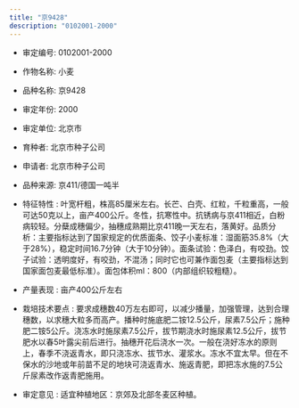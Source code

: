 ```yaml
---
title: "京9428"
description: "0102001-2000"
---
```

* 审定编号:  0102001-2000

*  作物名称:  小麦

*  品种名称:  京9428

*  审定年份:  2000

*  审定单位:  北京市

* 育种者:  北京市种子公司

*  申请者:  北京市种子公司

*  品种来源:  京411/德国一吨半

*  特征特性 : 
叶宽杆粗，株高85厘米左右。长芒、白壳、红粒，千粒重高，一般可达50克以上，亩产400公斤。冬性，抗寒性中。抗锈病与京411相近，白粉病较轻。分蘖成穗偏少，抽穗成熟期比京411晚一天左右，落黄好。品质分析：主要指标达到了国家规定的优质面条、饺子小麦标准：湿面筋35.8%（大于28%），稳定时间16.7分钟（大于10分钟）。面条试验：色泽白，有咬劲。饺子试验：透明度好，有咬劲，不混汤；同时它也可兼作面包麦（主要指标达到国家面包麦最低标准）。面包体积ml：800（内部组织较粗糙）。
 
*  产量表现 : 
亩产400公斤左右

*  栽培技术要点 : 
要求成穗数40万左右即可，以减少播量，加强管理，达到合理穗数，以求穗大粒多而高产。播种时施底肥二铵12.5公斤，尿素7.5公斤；施种肥二铵5公斤。浇冻水时施尿素7.5公斤，拔节期浇水时施尿素12.5公斤，拔节肥水以春5叶露尖前后进行。抽穗开花后浇水一次。一般在浇好冻水的原则上，春季不浇返青水，即只浇冻水、拔节水、灌浆水。冻水不宜太早。但在不保水的沙地或年前苗不足的地块可浇返青水、施返青肥，即把冻水施的7.5公斤尿素改作返青肥施用。

*  审定意见 : 
适宜种植地区：京郊及北部冬麦区种植。
